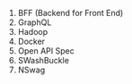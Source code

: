 1. BFF (Backend for Front End)
2. GraphQL
3. Hadoop
4. Docker
5. Open API Spec
6. SWashBuckle
7. NSwag
